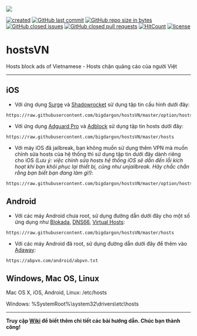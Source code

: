 ![](https://raw.githubusercontent.com/bigdargon/hostsVN/gh-pages/logo.png)

[![created](https://img.shields.io/badge/created-02%20jul%202018-brightgreen.svg)](https://bigdargon.github.io/hostsVN/) [![GitHub last commit](https://img.shields.io/github/last-commit/bigdargon/hostsVN.svg)](https://github.com/bigdargon/hostsVN/commits/master) [![GitHub repo size in bytes](https://img.shields.io/github/repo-size/bigdargon/hostsVN.svg)](https://github.com/bigdargon/hostsVN)  [![GitHub closed issues](https://img.shields.io/github/issues-closed-raw/bigdargon/hostsVN.svg)](https://github.com/bigdargon/hostsVN/issues?q=is%3Aissue+is%3Aclosed) [![GitHub closed pull requests](https://img.shields.io/github/issues-pr-closed-raw/bigdargon/hostsVN.svg)](https://github.com/bigdargon/hostsVN/pulls?q=is%3Apr+is%3Aclosed) [![HitCount](http://hits.dwyl.io/bigdargon/hostsVN.svg)](https://github.com/bigdargon/hostsVN) [![license](https://img.shields.io/github/license/bigdargon/hostsVN.svg)](https://github.com/bigdargon/hostsVN/blob/master/LICENSE)

# hostsVN

Hosts block ads of Vietnamese - Hosts chặn quảng cáo của người Việt

***

## iOS

- Với ứng dụng [Surge](https://github.com/bigdargon/hostsVN/wiki/Surge) và [Shadowrocket](https://github.com/bigdargon/hostsVN/wiki/Shadowrocket) sử dụng tập tin cấu hình dưới đây:
```
https://raw.githubusercontent.com/bigdargon/hostsVN/master/option/hostsVN.conf
```

- Với ứng dụng [Adguard Pro](https://github.com/bigdargon/hostsVN/wiki/Adguard-Pro) và [Adblock](https://github.com/bigdargon/hostsVN/wiki/Adblock) sử dụng tập tin hosts dưới đây:
```
https://raw.githubusercontent.com/bigdargon/hostsVN/master/hosts
```

- Với máy iOS đã jailbreak, bạn không muốn sử dụng thêm VPN mà muốn chỉnh sửa hosts của hệ thống thì sử dụng tập tin dưới đây dành riêng cho iOS _(Lưu ý: việc chỉnh sửa hosts hệ thống iOS sẽ dẫn đến lỗi kích hoạt khi bạn khôi phục lại thiết bị, cũng như unjailbreak. Hãy chắc chắn rằng bạn biết bạn đang làm gì!)_:
```
https://raw.githubusercontent.com/bigdargon/hostsVN/master/option/hostsVN4iOS
```

## Android

- Với các máy Android chưa root, sử dụng đường dẫn dưới đây cho một số ứng dụng như [Blokada](https://blokada.org/#download), [DNS66](https://f-droid.org/packages/org.jak_linux.dns66/), [Virtual Hosts](https://play.google.com/store/apps/details?id=com.github.xfalcon.vhosts):
```
https://raw.githubusercontent.com/bigdargon/hostsVN/master/hosts
```

- Với các máy Android đã root, sử dụng đường dẫn dưới đây để thêm vào [Adaway](https://f-droid.org/en/packages/org.adaway/):
```
https://abpvn.com/android/abpvn.txt
```

## Windows, Mac OS, Linux

Mac OS X, iOS, Android, Linux: /etc/hosts

Windows: %SystemRoot%\system32\drivers\etc\hosts

***

**Truy cập [Wiki](https://github.com/bigdargon/hostsVN/wiki) để biết thêm chi tiết các bài hướng dẫn. Chúc bạn thành công!**
